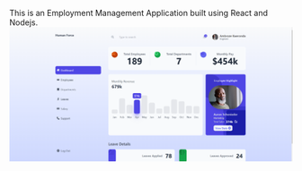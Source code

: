 This is an Employment Management Application built using React and Nodejs.
![Screenshot of the App](./frontend/public/manforce.png)